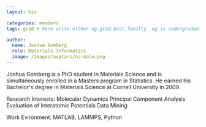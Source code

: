 ```yaml
---
layout: bio

categories: members
tags: grad # here write either ug,grad,post,faculty  ug is undergraduate, grad self explanatory, post is for post docs and visiting professors

author:
  name: Joshua Gomberg
  role: Materials Informatics
  image: /images/avatars/no-male.png
---
```



Joshua Gomberg is a PhD student in Materials Science and is simultaneously enrolled in a Masters program in Statistics. He earned his Bachelor's degree in Materials Science at Cornell University in 2009.


Research Interests:
Molecular Dynamics
Principal Component Analysis
Evaluation of Interatomic Potentials
Data Mining

Work Evironment: MATLAB, LAMMPS, Python